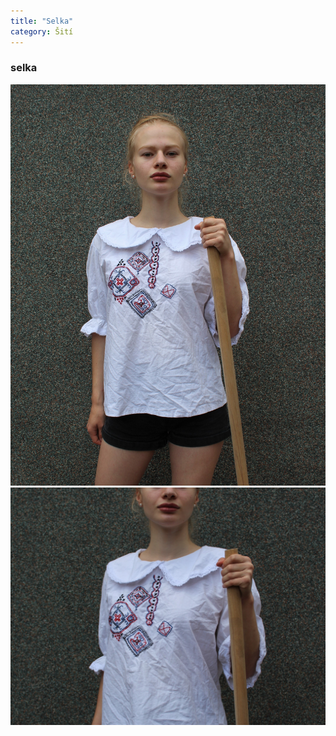 ```yaml
---
title: "Selka"
category: Šití
---
```


### selka

![](/assets/images/selka-1.JPG)
![](/assets/images/selka-2.JPG)

